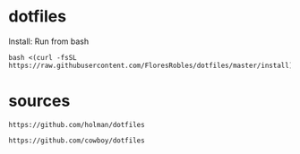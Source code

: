 # dotfiles
Install:
Run from bash
```
bash <(curl -fsSL https://raw.githubusercontent.com/FloresRobles/dotfiles/master/install)
```

# sources

`https://github.com/holman/dotfiles`

`https://github.com/cowboy/dotfiles`

